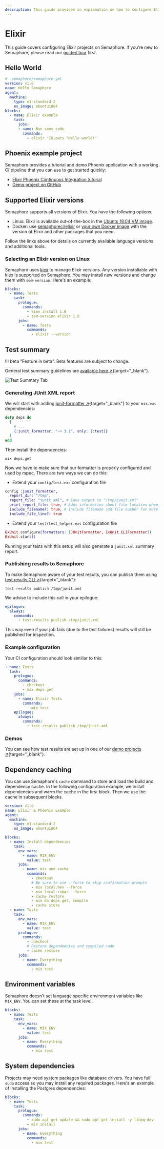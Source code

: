 ```yaml
---
description: This guide provides an explanation on how to configure Elixir projects on Semaphore 2.0. It provides example projects as well that should help you get started.
---
```


# Elixir

This guide covers configuring Elixir projects on Semaphore.
If you’re new to Semaphore, please read our
[guided tour](https://docs.semaphoreci.com/guided-tour/getting-started/) first.

## Hello World

```yaml
# .semaphore/semaphore.yml
version: v1.0
name: Hello Semaphore
agent:
  machine:
    type: e1-standard-2
    os_image: ubuntu1804
blocks:
  - name: Elixir example
    task:
      jobs:
      - name: Run some code
        commands:
          - elixir 'IO.puts "Hello world!"'
```

## Phoenix example project

Semaphore provides a tutorial and demo Phoenix application with a working
CI pipeline that you can use to get started quickly:

- [Elixir Phoenix Continuous Integration tutorial][tutorial]
- [Demo project on GitHub][demo-project]

## Supported Elixir versions

Semaphore supports all versions of Elixir. You have the following options:

- Linux: Elixir is available out-of-the-box in the [Ubuntu 18.04 VM image][ubuntu-elixir].
- Docker: use [semaphoreci/elixir](/ci-cd-environment/semaphore-registry-images/#elixir) or
  [your own Docker image][docker-env] with the version of Elixir and other
  packages that you need.

Follow the links above for details on currently available language versions and
additional tools.

### Selecting an Elixir version on Linux

Semaphore uses [kiex](https://github.com/taylor/kiex) to manage
Elixir versions. Any version installable with kiex is supported on
Semaphore. You may install new versions and change them with `sem-version`.
Here's an example:

``` yaml
blocks:
  - name: Tests
    task:
      prologue:
        commands:
          - kiex install 1.6
          - sem-version elixir 1.6
      jobs:
        - name: Tests
          commands:
            - elixir --version
```

## Test summary

!!! beta "Feature in beta".
    Beta features are subject to change.

General test summary guidelines are [available here ↗](/essentials/test-summary/#how-to-use-it){target="_blank"}.

![Test Summary Tab](elixir/summary-tab.png)

### Generating JUnit XML report

We will start with adding [junit-formatter ↗][junit-formatter]{target="_blank"} to your `mix.exs` dependencies:

```Elixir
defp deps do
  [
    # ...
    {:junit_formatter, "~> 3.1", only: [:test]}
  ]
end
```

Then install the dependencies:

```shell
mix deps.get
```

Now we have to make sure that our formatter is properly configured and used by rspec.
There are two ways we can do this:

- Extend your `config/test.exs` configuration file

```Elixir
config :junit_formatter,
  report_dir: "/tmp",
  report_file: "junit.xml", # Save output to "/tmp/junit.xml"
  print_report_file: true, # Adds information about file location when suite finishes
  include_filename?: true, # Include filename and file number for more insights
  include_file_line?: true
```

- Extend your `test/test_helper.exs` configuration file

```Elixir
ExUnit.configure(formatters: [JUnitFormatter, ExUnit.CLIFormatter])
ExUnit.start()
```

Running your tests with this setup will also generate a `junit.xml` summary report.

### Publishing results to Semaphore

To make Semaphore aware of your test results, you can publish them using [test results CLI ↗][test-results-cli]{target="_blank"}:

```shell
test-results publish /tmp/junit.xml
```

We advise to include this call in your epilogue:

```yaml
epilogue:
  always:
    commands:
      - test-results publish /tmp/junit.xml
```

This way even if your job fails (due to the test failures) results will still be published for inspection.

### Example configuration

Your CI configuration should look similiar to this:

```yaml
- name: Tests
  task:
    prologue:
      commands:
        - checkout
        - mix deps.get
    jobs:
      - name: Elixir Tests
        commands:
          - mix test
    epilogue:
      always:
        commands:
          - test-results publish /tmp/junit.xml
```

### Demos

You can see how test results are set up in one of our [demo projects ↗][demo-project]{target="_blank"}.

## Dependency caching

You can use Semaphore's `cache` command to store and load the build and
dependency cache. In the following configuration example, we install
dependencies and warm the cache in the first block. Then we use the cache
in subsequent blocks.

``` yaml
version: v1.0
name: Elixir & Phoenix Example
agent:
  machine:
    type: e1-standard-2
    os_image: ubuntu1804

blocks:
  - name: Install dependencies
    task:
      env_vars:
        - name: MIX_ENV
          value: test
      jobs:
        - name: mix and cache
          commands:
            - checkout
            # Be sure to use --force to skip confirmation prompts
            - mix local.hex --force
            - mix local.rebar --force
            - cache restore
            - mix do deps.get, compile
            - cache store
  - name: Tests
    task:
      env_vars:
        - name: MIX_ENV
          value: test
      prologue:
        commands:
          - checkout
          # Restore dependencies and compiled code
          - cache restore
      jobs:
        - name: Everything
          commands:
            - mix test
```

## Environment variables

Semaphore doesn't set language specific environment variables like
`MIX_ENV`. You can set these at the task level.

``` yaml
blocks:
  - name: Tests
    task:
      env_vars:
        - name: MIX_ENV
          value: test
      jobs:
        - name: Everything
          commands:
            - mix test
```

## System dependencies

Projects may need system packages like database drivers. You
have full `sudo` access so you may install any required packages. Here's
an example of installing the Postgres dependencies:

``` yaml
blocks:
  - name: Tests
    task:
      prologue:
        commands:
          - sudo apt-get update && sudo apt-get install -y libpq-dev
          - mix install
      jobs:
        - name: Everything
          commands:
            - mix test
```

[ubuntu-elixir]: https://docs.semaphoreci.com/ci-cd-environment/ubuntu-18.04-image/#erlang-and-elixir
[docker-env]: https://docs.semaphoreci.com/ci-cd-environment/custom-ci-cd-environment-with-docker/
[tutorial]: https://docs.semaphoreci.com/examples/elixir-phoenix-continuous-integration/
[demo-project]: https://github.com/semaphoreci-demos/semaphore-demo-elixir-phoenix
[junit-formatter]: https://github.com/victorolinasc/junit-formatter
[test-results-cli]: /reference/test-results-cli-reference/
